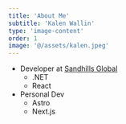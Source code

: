 ```yaml
---
title: 'About Me'
subtitle: 'Kalen Wallin'
type: 'image-content'
order: 1
image: '@/assets/kalen.jpeg'
---
```

- Developer at [Sandhills Global](https://sandhills.com)
  - .NET
  - React
- Personal Dev
  - Astro
  - Next.js
